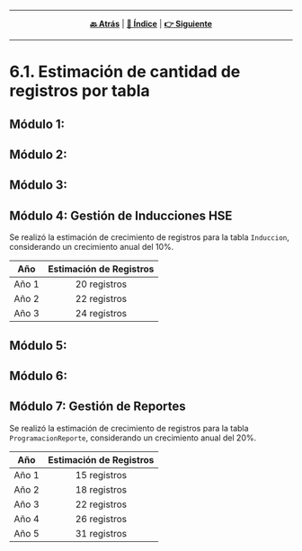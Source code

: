 <hr>
<div align="center">
 
[**🔙 Atrás**](../6.md) | [**📜 Índice**](../../README.md) | [**👉 Siguiente**](../6.2/6.2.md)

</div>
<hr>

# 6.1. Estimación de cantidad de registros por tabla

## Módulo 1:
## Módulo 2:
## Módulo 3:
## Módulo 4: Gestión de Inducciones HSE
Se realizó la estimación de crecimiento de registros para la tabla `Induccion`, considerando un crecimiento anual del 10%.

| Año  | Estimación de Registros |
|:----:|:------------------------:|
| Año 1 | 20 registros |
| Año 2 | 22 registros |
| Año 3 | 24 registros |

## Módulo 5:
## Módulo 6:
## Módulo 7: Gestión de Reportes
Se realizó la estimación de crecimiento de registros para la tabla `ProgramacionReporte`, considerando un crecimiento anual del 20%.

| Año  | Estimación de Registros |
|:----:|:------------------------:|
| Año 1 | 15 registros |
| Año 2 | 18 registros |
| Año 3 | 22 registros |
| Año 4 | 26 registros |
| Año 5 | 31 registros |
